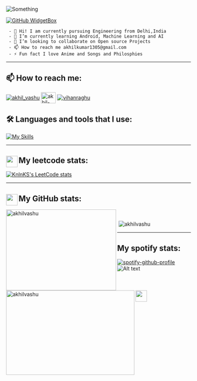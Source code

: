 ![Something](https://komarev.com/ghpvc/?username=akhillvashu&style=for-the-badge)

[![GitHub WidgetBox](https://github-widgetbox.vercel.app/api/profile?username=akhilvashu&data=followers,repositories,stars,commits&theme=serika)](https://github.com/Jurredr/github-widgetbox)



     - 👋 Hi! I am currently pursuing Engineering from Delhi,India
     - 🌱 I’m currently learning Android, Machine Learning and AI
     - 👯 I’m looking to collaborate on Open source Projects
     - 📫 How to reach me akhilkumar1305@gmail.com
     - ⚡ Fun fact I love Anime and Songs and Philosphies

-----

<h2 align="left">📫   How to reach me:</h2>
<p align="left">
<a href="https://twitter.com/akhil_vashu" target="blank"><img align="center" src="https://img.shields.io/badge/Twitter-%231DA1F2.svg?style=for-the-badge&logo=Twitter&logoColor=white" alt="akhil_vashu" /></a>
<a href="https://linkedin.com/in/akhil-kumar-902760253" target="blank"><img align="center" src="https://raw.githubusercontent.com/rahuldkjain/github-profile-readme-generator/master/src/images/icons/Social/linked-in-alt.svg" alt="akhil-kumar-902760253" height="30" width="40" /></a>
<a href="https://t.me/Vihanraghu" target="blank"><img align="center" src="https://img.shields.io/badge/Telegram-2CA5E0?style=for-the-badge&logo=telegram&logoColor=white" alt="vihanraghu" /></a>
</p>

<h2 align="left">🛠️   Languages and tools that I use:</h2>

[![My Skills](https://skillicons.dev/icons?i=aws,java,py,c,cpp,css,html,js,idea,vs,heroku,linux,git,github,docker,,gitlab,mongodb,mysql,redis,react,stackoverflow,vim&theme=dark)](https://skillicons.dev)

-----
<h2><img align="left" src="https://upload.wikimedia.org/wikipedia/commons/1/19/LeetCode_logo_black.png" height="31" width="31"<h2>My leetcode stats:</h2>

[![KnlnKS's LeetCode stats](https://leetcode-stats-six.vercel.app/?username=Akhilvashu&theme=dark)](https://github.com/KnlnKS/leetcode-stats)

-----
<h2><img align="left" src="https://git-scm.com/images/logos/downloads/Git-Icon-White.svg" height="31" width="31"<h2>My GitHub stats:</h2>
<p><img align="left" src="https://github-readme-stats.vercel.app/api/top-langs?username=akhilvashu&show_icons=true&theme=dark&locale=en&layout=compact" alt="akhilvashu" height="220" width="300"/></p> <p>&nbsp;<img align="left" src="https://github-readme-stats.vercel.app/api?username=akhilvashu&show_icons=true&theme=dark&locale=en" alt="akhilvashu" height="230" width="350"/></p>

<p>&nbsp;<img align="centre" src="https://github-readme-streak-stats.herokuapp.com?user=Akhilvashu&theme=dark" alt="akhilvashu" /></p>

------
<h2><img align="left" src="https://user-images.githubusercontent.com/115654522/209455279-87ddcab0-23bd-4fb0-a4ba-939ed6a5b3c6.png" height="31" width="31"<h2>My spotify stats:</h2> 

[![spotify-github-profile](https://spotify-github-profile.vercel.app/api/view?uid=31j6grlk4bu2g6vlij6kuwdm2vje&cover_image=true&theme=novatorem&show_offline=false&background_color=121212&bar_color=53b14f&bar_color_cover=true)](https://spotify-github-profile.vercel.app/api/view?uid=31j6grlk4bu2g6vlij6kuwdm2vje&redirect=true) ![Alt text](https://spotify-recently-played-readme.vercel.app/api?user=31j6grlk4bu2g6vlij6kuwdm2vje&count=2&width=300)
